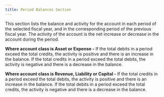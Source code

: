 ```yaml
---
title: Period Balances Section
---
```



This section lists the balance and activity for the account in each  period of the selected fiscal year, and in the corresponding period of  the previous fiscal year. The activity of the account is the net increase  or decrease in the account during the period.


**Where account class is Asset or Expense 
 -** If the total debits in a period exceed the total credits, the  activity is positive and there is an increase in the balance. If the total  credits in a period exceed the total debits, the activity is negative  and there is a decrease in the balance.


**Where account class is Revenue, Liability 
 or Capital -** If the total credits in a period exceed the total  debits, the activity is positive and there is an increase in the balance.  If the total debits in a period exceed the total credits, the activity  is negative and there is a decrease in the balance.
